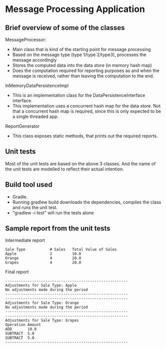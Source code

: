 # Message Processing Application

## Brief overview of some of the classes

 MessageProcessor:
  - Main class that is kind of the starting point for message processing
  - Based on the message type (type 1/type 2/type3), processes the message accordingly
  - Stores the computed data into the data store (in memory hash map)
  - Does the computation required for reporting purposes as and when the message is received, rather than leaving the computation to the end.
 
 InMemoryDataPersistenceImpl
  - This is an implementation class for the DataPersistenceInterface interface.
  - This implementation uses a concurrent hash map for the data store. Not that a concurrent hash map is required, since this is only expected to be a single threaded app.
 
 ReportGenerator
  - This class exposes static methods, that prints out the required reports. 

## Unit tests
Most of the unit tests are based on the above 3 classes. And the name of the unit tests are modelled to reflect their actual intention.

## Build tool used
 - Gradle.
 - Running gradlew build downloads the dependencies, compiles the class and runs the unit test.
 - "gradlew -i test" will run the tests alone
 
## Sample report from the unit tests
Intermediate report
```
Sale Type           # Sales   Total Value of Sales
Apple               2         10.0      
Orange              4         20.0      
Grapes              4         20.0   
```

Final report
```
-------------------------------------------------------
Adjustments for Sale Type: Apple
No adjustments made during the period
-------------------------------------------------------
-------------------------------------------------------
Adjustments for Sale Type: Orange
No adjustments made during the period
-------------------------------------------------------
-------------------------------------------------------
Adjustments for Sale Type: Grapes
Operation Amount    
ADD       10.0      
SUBTRACT  5.0       
SUBTRACT  5.0       
-------------------------------------------------------
```
